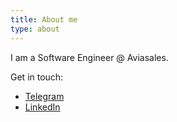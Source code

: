 ```yaml
---
title: About me
type: about
---
```


I am a Software Engineer @ Aviasales.

Get in touch:
- [Telegram](https://t.me/su5kk)
- [LinkedIn](https://linkedin.com/in/su5kk)
